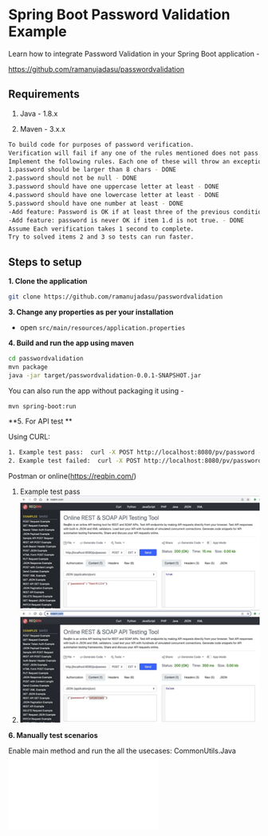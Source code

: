 # Spring Boot Password Validation Example

Learn how to integrate Password Validation in your Spring Boot application -

https://github.com/ramanujadasu/passwordvalidation


## Requirements

1. Java - 1.8.x

2. Maven - 3.x.x

```bash
To build code for purposes of password verification. 
Verification will fail if any one of the rules mentioned does not pass.
Implement the following rules. Each one of these will throw an exception with a different message of your choice
1.password should be larger than 8 chars - DONE
2.password should not be null - DONE
3.password should have one uppercase letter at least - DONE
4.password should have one lowercase letter at least - DONE
5.password should have one number at least - DONE
-Add feature: Password is OK if at least three of the previous conditions is true - DONE
-Add feature: password is never OK if item 1.d is not true. - DONE
Assume Each verification takes 1 second to complete. 
Try to solved items 2 and 3 so tests can run faster.
```

## Steps to setup

**1. Clone the application**

```bash
git clone https://github.com/ramanujadasu/passwordvalidation
```

**3. Change any properties as per your installation**

+ open `src/main/resources/application.properties`


**4. Build and run the app using maven**

```bash
cd passwordvalidation
mvn package
java -jar target/passwordvalidation-0.0.1-SNAPSHOT.jar
```

You can also run the app without packaging it using -

```bash
mvn spring-boot:run
```

**5. For API test **

Using CURL:

```bash
1. Example test pass:  curl -X POST http://localhost:8080/pv/password -H "Content-Type: application/json" -d '{"password": "Test@1234"}'
2. Example test failed:  curl -X POST http://localhost:8080/pv/password -H "Content-Type: application/json" -d '{"password": "Test@12"}'
```

Postman or online(https://reqbin.com/)

1. Example test pass ![Valid Test](./src/main/resources/testapipass.jpg)
2.  ![Invalid Test](./src/main/resources/testapi.jpg)

**6. Manually test scenarios**

Enable main method and run the all the usecases: 
CommonUtils.Java ![CommonUtils.java](./src/main/java/com/example/passwordvalidation/utils/CommonUtils.java)
